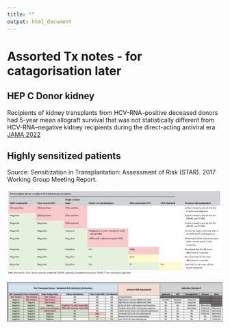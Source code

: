 ```yaml
---
title: ""
output: html_document
---
```

# Assorted Tx notes - for catagorisation later

## HEP C Donor kidney

Recipients of kidney transplants from HCV-RNA–positive deceased donors had 5-year mean allograft survival that was not statistically different from HCV-RNA–negative kidney recipients during the direct-acting antiviral era [JAMA 2022](https://jamanetwork.com/journals/jama/fullarticle/2795744)

## Highly sensitized patients

Source: Sensitization in Transplantation: Assessment of Risk (STAR). 2017 Working Group Meeting Report.

![Risk assessment](images/tx_highly_sensitized_risk_assessment.png)

![Induction Regimes](images/tx_highly_sensitized_induction_regimes.png)
